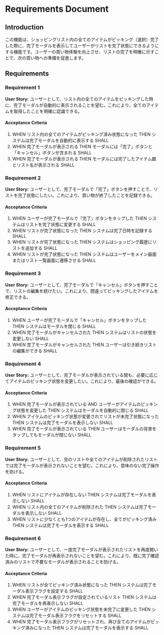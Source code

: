 # Requirements Document

## Introduction

この機能は、ショッピングリスト内の全てのアイテムがピッキング（選択）完了した際に、完了モーダルを表示してユーザーがリストを完了状態にできるようにする機能です。ユーザーの買い物体験を向上させ、リストの完了を明確に示すことで、次の買い物への準備を促進します。

## Requirements

### Requirement 1

**User Story:** ユーザーとして、リスト内の全てのアイテムをピッキングした時に、完了モーダルが自動的に表示されることを望む。これにより、全てのアイテムを取得したことを明確に認識できる。

#### Acceptance Criteria

1. WHEN リスト内の全てのアイテムがピッキング済み状態になった THEN システムは完了モーダルを自動的に表示する SHALL
2. WHEN 完了モーダルが表示される THEN モーダルには「完了」ボタンと「キャンセル」ボタンが含まれる SHALL
3. WHEN 完了モーダルが表示される THEN モーダルには完了したアイテム数とリスト名が表示される SHALL

### Requirement 2

**User Story:** ユーザーとして、完了モーダルで「完了」ボタンを押すことで、リストを完了状態にしたい。これにより、買い物が終了したことを記録できる。

#### Acceptance Criteria

1. WHEN ユーザーが完了モーダルで「完了」ボタンをタップした THEN システムはリストを完了状態に変更する SHALL
2. WHEN リストが完了状態になった THEN システムは完了日時を記録する SHALL
3. WHEN リストが完了状態になった THEN システムはショッピング履歴にリストを追加する SHALL
4. WHEN リストが完了状態になった THEN システムはユーザーをメイン画面またはリスト一覧画面に遷移させる SHALL

### Requirement 3

**User Story:** ユーザーとして、完了モーダルで「キャンセル」ボタンを押すことで、リストの編集を続けたい。これにより、間違ってピッキングしたアイテムを修正できる。

#### Acceptance Criteria

1. WHEN ユーザーが完了モーダルで「キャンセル」ボタンをタップした THEN システムはモーダルを閉じる SHALL
2. WHEN 完了モーダルがキャンセルされた THEN システムはリストの状態を変更しない SHALL
3. WHEN 完了モーダルがキャンセルされた THEN ユーザーは引き続きリストの編集ができる SHALL

### Requirement 4

**User Story:** ユーザーとして、完了モーダルが表示されている間も、必要に応じてアイテムのピッキング状態を変更したい。これにより、最後の確認ができる。

#### Acceptance Criteria

1. WHEN 完了モーダルが表示されている AND ユーザーがアイテムのピッキング状態を変更した THEN システムはモーダルを自動的に閉じる SHALL
2. WHEN アイテムのピッキング状態が変更されてリストが未完了状態になった THEN システムは完了モーダルを表示しない SHALL
3. WHEN 完了モーダルが表示されている THEN ユーザーはモーダルの背景をタップしてもモーダルが閉じない SHALL

### Requirement 5

**User Story:** ユーザーとして、空のリストや全てのアイテムが削除されたリストでは完了モーダルが表示されないことを望む。これにより、意味のない完了操作を防げる。

#### Acceptance Criteria

1. WHEN リストにアイテムが存在しない THEN システムは完了モーダルを表示しない SHALL
2. WHEN リスト内の全てのアイテムが削除された THEN システムは完了モーダルを表示しない SHALL
3. WHEN リストに少なくとも1つのアイテムが存在し、全てがピッキング済み THEN システムは完了モーダルを表示する SHALL

### Requirement 6

**User Story:** ユーザーとして、一度完了モーダルが表示されたリストを再度開いた時に、完了モーダルが再表示されないことを望む。これにより、既に完了確認済みのリストで不要なモーダルが表示されることを防げる。

#### Acceptance Criteria

1. WHEN リストが全てピッキング済み状態になった THEN システムは完了モーダル表示フラグを設定する SHALL
2. WHEN 完了モーダル表示フラグが設定されているリスト THEN システムは完了モーダルを再表示しない SHALL
3. WHEN ユーザーがアイテムのピッキング状態を未完了に変更した THEN システムは完了モーダル表示フラグをリセットする SHALL
4. WHEN 完了モーダル表示フラグがリセットされ、再び全てのアイテムがピッキング済みになった THEN システムは完了モーダルを表示する SHALL